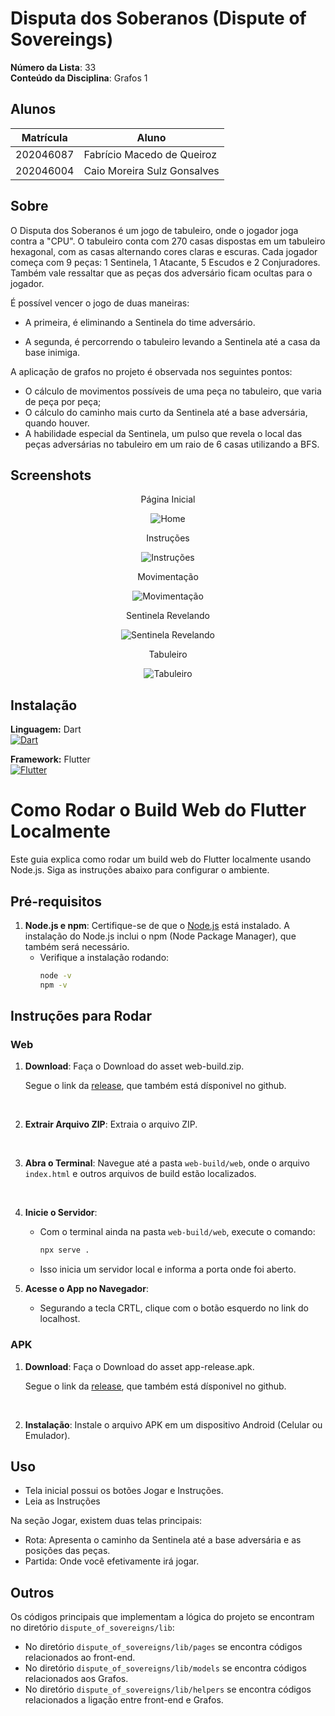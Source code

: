 # Disputa dos Soberanos (Dispute of Sovereings)

**Número da Lista**: 33<br>
**Conteúdo da Disciplina**: Grafos 1<br>

## Alunos
|Matrícula | Aluno |
| -- | -- |
| 202046087  |  Fabrício Macedo de Queiroz |
| 202046004  |  Caio Moreira Sulz Gonsalves |

## Sobre 
O Disputa dos Soberanos é um jogo de tabuleiro, onde o jogador joga contra a \"CPU\". O tabuleiro conta com 270 casas dispostas em um tabuleiro hexagonal, com as casas alternando cores claras e escuras. Cada jogador começa com 9 peças: 1 Sentinela, 1 Atacante, 5 Escudos e 2 Conjuradores. Também vale ressaltar que as peças dos adversário ficam ocultas para o jogador.

É possível vencer o jogo de duas maneiras:

- A primeira, é eliminando a Sentinela do time adversário.

- A segunda, é percorrendo o tabuleiro levando a Sentinela até a casa da base inimiga.

A aplicação de grafos no projeto é observada nos seguintes pontos:
- O cálculo de movimentos possíveis de uma peça no tabuleiro, que varia de peça por peça;
- O cálculo do caminho mais curto da Sentinela até a base adversária, quando houver.
- A habilidade especial da Sentinela, um pulso que revela o local das peças adversárias no tabuleiro em um raio de 6 casas utilizando a BFS.

## Screenshots

<div style="text-align: center;">
  <p>Página Inicial</p>
  <img src="dispute_of_sovereigns/assets/screenshots/home.png" alt="Home">
</div>

<div style="text-align: center;">
  <p>Instruções</p>
  <img src="dispute_of_sovereigns/assets/screenshots/instrucoes.png" alt="Instruções">
</div>

<div style="text-align: center;">
  <p>Movimentação</p>
  <img src="dispute_of_sovereigns/assets/screenshots/movimentacao-peca.png" alt="Movimentação">
</div>

<div style="text-align: center;">
  <p>Sentinela Revelando</p>
  <img src="dispute_of_sovereigns/assets/screenshots/revelando.png" alt="Sentinela Revelando">
</div>

<div style="text-align: center;">
  <p>Tabuleiro</p>
  <img src="dispute_of_sovereigns/assets/screenshots/tabuleiro.png" alt="Tabuleiro">
</div>

## Instalação 

<div style="text-align: left;">
  <p>
    <strong>Linguagem:</strong> Dart <br>
    <a href="https://skillicons.dev">
      <img src="https://skillicons.dev/icons?i=dart&perline=3" alt="Dart">
    </a>
  </p>
  <p>
    <strong>Framework:</strong> Flutter <br>
    <a href="https://skillicons.dev">
      <img src="https://skillicons.dev/icons?i=flutter&perline=3" alt="Flutter">
    </a>
  </p>
</div>


# Como Rodar o Build Web do Flutter Localmente

Este guia explica como rodar um build web do Flutter localmente usando Node.js. Siga as instruções abaixo para configurar o ambiente.

## Pré-requisitos

1. **Node.js e npm**: Certifique-se de que o [Node.js](https://nodejs.org/) está instalado. A instalação do Node.js inclui o npm (Node Package Manager), que também será necessário.
   - Verifique a instalação rodando:
     ```bash
     node -v
     npm -v
     ```

## Instruções para Rodar

### Web

1. **Download**:  Faça o Download do asset web-build.zip.

    Segue o link da [release](https://github.com/projeto-de-algoritmos-2024/Grafos1_Dispute-of-Sovereigns/releases), que também está dísponivel no github. 

<br>

2. **Extrair Arquivo ZIP**: Extraia o arquivo ZIP.

<br>

3. **Abra o Terminal**: Navegue até a pasta `web-build/web`, onde o arquivo `index.html` e outros arquivos de build estão localizados.

<br>

4. **Inicie o Servidor**:
   - Com o terminal ainda na pasta `web-build/web`, execute o comando:
     ```bash
     npx serve .
     ```
   - Isso inicia um servidor local e informa a porta onde foi aberto.

5. **Acesse o App no Navegador**:
   - Segurando a tecla CRTL, clique com o botão esquerdo no link do localhost.

### APK

1. **Download**:  Faça o Download do asset app-release.apk.

    Segue o link da [release](https://github.com/projeto-de-algoritmos-2024/Grafos1_Dispute-of-Sovereigns/releases), que também está dísponivel no github.

<br>

2. **Instalação**: Instale o arquivo APK em um dispositivo Android (Celular ou Emulador).


## Uso 
- Tela inicial possui os botões Jogar e Instruções.
- Leia as Instruções

Na seção Jogar, existem duas telas principais: 
- Rota: Apresenta o caminho da Sentinela até a base adversária e as posições das peças.
- Partida: Onde você efetivamente irá jogar.

## Outros 
Os códigos principais que implementam a lógica do projeto se encontram no diretório `dispute_of_sovereigns/lib`:
- No diretório `dispute_of_sovereigns/lib/pages` se encontra códigos relacionados ao front-end.
- No diretório `dispute_of_sovereigns/lib/models` se encontra códigos relacionados aos Grafos.
- No diretório `dispute_of_sovereigns/lib/helpers` se encontra códigos relacionados a ligação entre front-end e Grafos.




